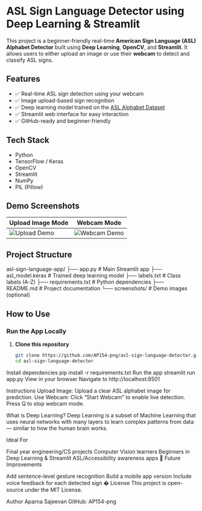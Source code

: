 #  ASL Sign Language Detector using Deep Learning & Streamlit

This project is a beginner-friendly real-time **American Sign Language (ASL) Alphabet Detector** built using **Deep Learning**, **OpenCV**, and **Streamlit**. It allows users to either upload an image or use their **webcam** to detect and classify ASL signs.

##  Features

- ✅ Real-time ASL sign detection using your webcam
- ✅ Image upload-based sign recognition
- ✅ Deep learning model trained on the [ASL Alphabet Dataset](https://www.kaggle.com/datasets/grassknoted/asl-alphabet)
- ✅ Streamlit web interface for easy interaction
- ✅ GitHub-ready and beginner-friendly

##  Tech Stack

- Python
- TensorFlow / Keras
- OpenCV
- Streamlit
- NumPy
- PIL (Pillow)

## Demo Screenshots

| Upload Image Mode | Webcam Mode |
|------------------|-------------|
| ![Upload Demo](https://github.com/user-attachments/assets/675f5bef-6c10-48f6-9a59-5f1c1a6e7cf3) | ![Webcam Demo](https://github.com/user-attachments/assets/569746dd-9800-4996-af9b-bf0fc373982e) |

##  Project Structure

asl-sign-language-app/ ├── app.py # Main Streamlit app ├── asl_model.keras # Trained deep learning model ├── labels.txt # Class labels (A-Z) ├── requirements.txt # Python dependencies ├── README.md # Project documentation └── screenshots/ # Demo images (optional)

##  How to Use

###  Run the App Locally

1. **Clone this repository**
   ```bash
   git clone https://github.com/AP154-png/asl-sign-language-detector.git
   cd asl-sign-language-detector
Install dependencies
pip install -r requirements.txt
Run the app
streamlit run app.py
View in your browser
Navigate to http://localhost:8501

Instructions
Upload Image: Upload a clear ASL alphabet image for prediction.
Use Webcam: Click “Start Webcam” to enable live detection.
Press Q to stop webcam mode.

 What is Deep Learning?
Deep Learning is a subset of Machine Learning that uses neural networks with many layers to learn complex patterns from data — similar to how the human brain works.

 Ideal For

Final year engineering/CS projects
Computer Vision learners
Beginners in Deep Learning & Streamlit
ASL/Accessibility awareness apps
🏁 Future Improvements

Add sentence-level gesture recognition
Build a mobile app version
Include voice feedback for each detected sign
� 
License
This project is open-source under the MIT License.

Author
Aparna Sajeevan
GitHub: AP154-png
